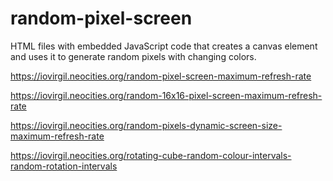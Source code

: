 # random-pixel-screen
HTML files with embedded JavaScript code that creates a canvas element and uses it to generate random pixels with changing colors.

https://iovirgil.neocities.org/random-pixel-screen-maximum-refresh-rate

https://iovirgil.neocities.org/random-16x16-pixel-screen-maximum-refresh-rate

https://iovirgil.neocities.org/random-pixels-dynamic-screen-size-maximum-refresh-rate

https://iovirgil.neocities.org/rotating-cube-random-colour-intervals-random-rotation-intervals
